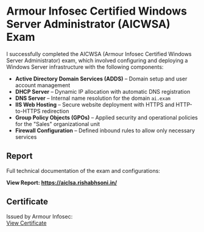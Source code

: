# Armour Infosec Certified Windows Server Administrator (AICWSA) Exam

I successfully completed the AICWSA (Armour Infosec Certified Windows Server Administrator) exam, which involved configuring and deploying a Windows Server infrastructure with the following components:

- **Active Directory Domain Services (ADDS)** – Domain setup and user account management
- **DHCP Server** – Dynamic IP allocation with automatic DNS registration
- **DNS Server** – Internal name resolution for the domain `ai.exam`
- **IIS Web Hosting** – Secure website deployment with HTTPS and HTTP-to-HTTPS redirection
- **Group Policy Objects (GPOs)** – Applied security and operational policies for the "Sales" organizational unit
- **Firewall Configuration** – Defined inbound rules to allow only necessary services

## Report

Full technical documentation of the exam and configurations:  

**View Report: [https://aiclsa.rishabhsoni.in/ ](https://aicwsa.rishabhsoni.in/)**

## Certificate

Issued by Armour Infosec:  
[View Certificate](https://certs.armourinfosec.com/aicwsa/rishabh-soni/)
